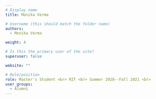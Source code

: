 ```yaml
---
# Display name
title: Monika Verma

# Username (this should match the folder name)
authors:
  - Monika Verma

weight: 4

# Is this the primary user of the site?
superuser: false

website: ""

# Role/position
role: Master's Student <br> RIT <br> Summer 2020--Fall 2021 <br> 
user_groups:
  - Alumni
---
```

